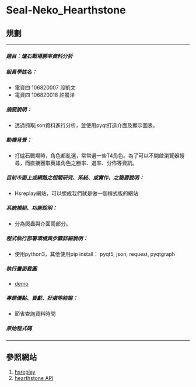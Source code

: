 # Seal-Neko_Hearthstone
## 規劃
--------
##### 題目：爐石戰場勝率資料分析
##### 組員學姓名：
 - 電資四 106820007 段凱文 
 - 電資四 106820018 許晨洋
##### 摘要說明：
 - 透過抓取json資料進行分析，並使用pyqt打造介面及顯示圖表。
#####  動機背景：
 - 打爐石戰場時，角色都亂選，常常選一些T4角色。為了可以不開啟瀏覽器搜尋，而直接獲取英雄角色之勝率、選率、分佈等資訊。
##### 目前市面上或網路之相關研究、系統、或實作，之簡要說明：
 - Hsreplay網站，可以想成我們就是做一個程式版的網站
##### 系統模組、功能說明：
 - 分為爬蟲與介面兩部分。
##### 程式執行部署環境與步驟詳細說明：
 - 使用python3，其他使用pip install： pyqt5, json, request, pyqtgraph
##### 執行畫面截圖
 - [demo](./hs/demo.png)
##### 專題優點、貢獻、好處等結論：
 - 節省查詢資料時間
##### 原始程式碼
--------
## 參照網站

 1. [hsreplay](https://hsreplay.net/battlegrounds/heroes/)
 2. [hearthstone API](https://develop.battle.net/documentation/hearthstone/game-data-apis)
